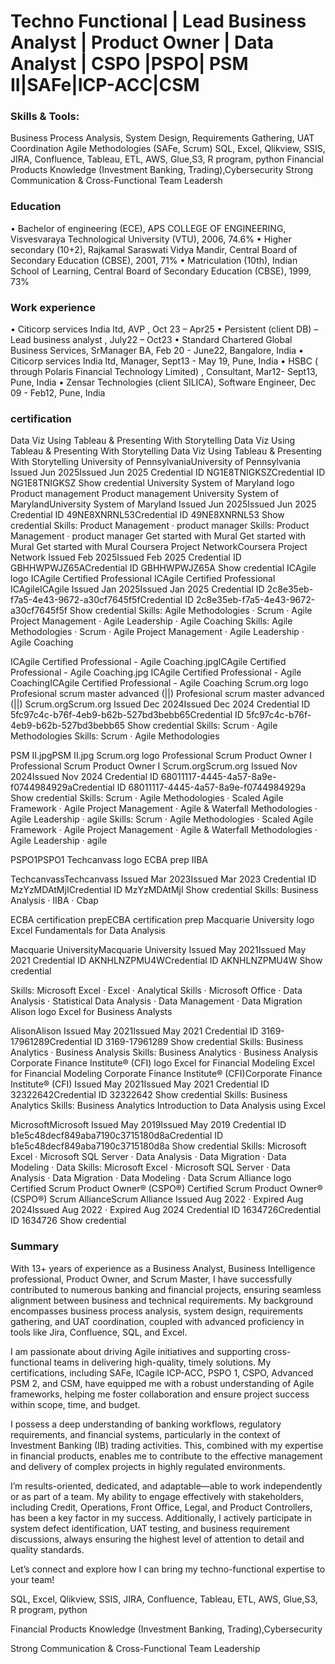 # Techno Functional | Lead Business Analyst | Product Owner | Data Analyst | CSPO |PSPO| PSM II|SAFe|ICP-ACC|CSM

### Skills & Tools:

Business Process Analysis, System Design, Requirements
 Gathering, UAT Coordination
 Agile Methodologies (SAFe, Scrum)
 SQL, Excel, Qlikview, SSIS, JIRA, Confluence, Tableau, ETL, AWS,
 Glue,S3, R program, python
 Financial Products Knowledge (Investment Banking,
 Trading),Cybersecurity 
Strong Communication & Cross-Functional Team Leadersh

### Education
•	Bachelor of engineering (ECE), APS COLLEGE OF ENGINEERING, Visvesvaraya Technological University (VTU), 2006, 74.6% 
•	Higher secondary (10+2), Rajkamal Saraswati Vidya Mandir, Central Board of Secondary Education (CBSE), 2001, 71%
•	Matriculation (10th), Indian School of Learning, Central Board of Secondary Education (CBSE), 1999, 73%

### Work experience
•	Citicorp services India ltd, AVP , Oct 23 – Apr25
•	Persistent (client DB) – Lead business analyst , July22 – Oct23 
•	Standard Chartered Global Business Services, SrManager BA, Feb 20 - June22, Bangalore, India
•	Citicorp services India ltd, Manager, Sept13 - May 19, Pune, India
•	HSBC ( through Polaris Financial Technology Limited) , Consultant, Mar12- Sept13, Pune, India
•	Zensar Technologies (client SILICA), Software Engineer, Dec 09 - Feb12, Pune, India

### certification

Data Viz Using Tableau & Presenting With Storytelling
Data Viz Using Tableau & Presenting With Storytelling
Data Viz Using Tableau & Presenting With Storytelling
University of PennsylvaniaUniversity of Pennsylvania
Issued Jun 2025Issued Jun 2025
Credential ID NG1E8TNIGKSZCredential ID NG1E8TNIGKSZ
Show credential
University System of Maryland logo
Product management 
Product management 
University System of MarylandUniversity System of Maryland
Issued Jun 2025Issued Jun 2025
Credential ID 49NE8XNRNL53Credential ID 49NE8XNRNL53
Show credential
Skills: Product Management · product manager
Skills: Product Management · product manager
Get started with Mural
Get started with Mural
Get started with Mural
Coursera Project NetworkCoursera Project Network
Issued Feb 2025Issued Feb 2025
Credential ID GBHHWPWJZ65ACredential ID GBHHWPWJZ65A
Show credential
ICAgile logo
ICAgile Certified Professional
ICAgile Certified Professional
ICAgileICAgile
Issued Jan 2025Issued Jan 2025
Credential ID 2c8e35eb-f7a5-4e43-9672-a30cf7645f5fCredential ID 2c8e35eb-f7a5-4e43-9672-a30cf7645f5f
Show credential
Skills: Agile Methodologies · Scrum · Agile Project Management · Agile Leadership · Agile Coaching
Skills: Agile Methodologies · Scrum · Agile Project Management · Agile Leadership · Agile Coaching

ICAgile Certified Professional - Agile Coaching.jpgICAgile Certified Professional - Agile Coaching.jpg
ICAgile Certified Professional - Agile CoachingICAgile Certified Professional - Agile Coaching
Scrum.org logo
Profesional scrum master advanced (||)
Profesional scrum master advanced (||)
Scrum.orgScrum.org
Issued Dec 2024Issued Dec 2024
Credential ID 5fc97c4c-b76f-4eb9-b62b-527bd3bebb65Credential ID 5fc97c4c-b76f-4eb9-b62b-527bd3bebb65
Show credential
Skills: Scrum · Agile Methodologies
Skills: Scrum · Agile Methodologies

PSM II.jpgPSM II.jpg
Scrum.org logo
Professional Scrum Product Owner I
Professional Scrum Product Owner I
Scrum.orgScrum.org
Issued Nov 2024Issued Nov 2024
Credential ID 68011117-4445-4a57-8a9e-f0744984929aCredential ID 68011117-4445-4a57-8a9e-f0744984929a
Show credential
Skills: Scrum · Agile Methodologies · Scaled Agile Framework · Agile Project Management · Agile & Waterfall Methodologies · Agile Leadership · agile
Skills: Scrum · Agile Methodologies · Scaled Agile Framework · Agile Project Management · Agile & Waterfall Methodologies · Agile Leadership · agile

PSPO1PSPO1
Techcanvass logo
ECBA prep IIBA

TechcanvassTechcanvass
Issued Mar 2023Issued Mar 2023
Credential ID MzYzMDAtMjICredential ID MzYzMDAtMjI
Show credential
Skills: Business Analysis · IIBA · Cbap


ECBA certification prepECBA certification prep
Macquarie University logo
Excel Fundamentals for Data Analysis

Macquarie UniversityMacquarie University
Issued May 2021Issued May 2021
Credential ID AKNHLNZPMU4WCredential ID AKNHLNZPMU4W
Show credential

Skills: Microsoft Excel · Excel · Analytical Skills · Microsoft Office · Data Analysis · Statistical Data Analysis · Data Management · Data Migration
Alison logo
Excel for Business Analysts

AlisonAlison
Issued May 2021Issued May 2021
Credential ID 3169-17961289Credential ID 3169-17961289
Show credential
Skills: Business Analytics · Business Analysis
Skills: Business Analytics · Business Analysis
Corporate Finance Institute® (CFI) logo
Excel for Financial Modeling
Excel for Financial Modeling
Corporate Finance Institute® (CFI)Corporate Finance Institute® (CFI)
Issued May 2021Issued May 2021
Credential ID 32322642Credential ID 32322642
Show credential
Skills: Business Analytics
Skills: Business Analytics
Introduction to Data Analysis using Excel

MicrosoftMicrosoft
Issued May 2019Issued May 2019
Credential ID b1e5c48decf849aba7190c3715180d8aCredential ID b1e5c48decf849aba7190c3715180d8a
Show credential
Skills: Microsoft Excel · Microsoft SQL Server · Data Analysis · Data Migration · Data Modeling · Data 
Skills: Microsoft Excel · Microsoft SQL Server · Data Analysis · Data Migration · Data Modeling · Data 
Scrum Alliance logo
Certified Scrum Product Owner® (CSPO®)
Certified Scrum Product Owner® (CSPO®)
Scrum AllianceScrum Alliance
Issued Aug 2022 · Expired Aug 2024Issued Aug 2022 · Expired Aug 2024
Credential ID 1634726Credential ID 1634726
Show credential

### Summary
With 13+ years of experience as a Business Analyst, Business Intelligence professional, Product Owner, and Scrum Master, I have successfully contributed to numerous banking and financial projects, ensuring seamless alignment between business and technical requirements. My background encompasses business process analysis, system design, requirements gathering, and UAT coordination, coupled with advanced proficiency in tools like Jira, Confluence, SQL, and Excel.

I am passionate about driving Agile initiatives and supporting cross-functional teams in delivering high-quality, timely solutions. My certifications, including SAFe, ICagile ICP-ACC, PSPO 1, CSPO, Advanced PSM 2, and CSM, have equipped me with a robust understanding of Agile frameworks, helping me foster collaboration and ensure project success within scope, time, and budget.

I possess a deep understanding of banking workflows, regulatory requirements, and financial systems, particularly in the context of Investment Banking (IB) trading activities. This, combined with my expertise in financial products, enables me to contribute to the effective management and delivery of complex projects in highly regulated environments.

I’m results-oriented, dedicated, and adaptable—able to work independently or as part of a team. My ability to engage effectively with stakeholders, including Credit, Operations, Front Office, Legal, and Product Controllers, has been a key factor in my success. Additionally, I actively participate in system defect identification, UAT testing, and business requirement discussions, always ensuring the highest level of attention to detail and quality standards.

Let’s connect and explore how I can bring my techno-functional expertise to your team!



SQL, Excel, Qlikview, SSIS, JIRA, Confluence, Tableau, ETL, AWS, Glue,S3, R program, python

Financial Products Knowledge (Investment Banking, Trading),Cybersecurity 

Strong Communication & Cross-Functional Team Leadership
